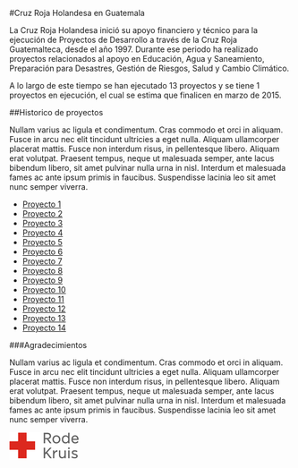 #Cruz Roja Holandesa en Guatemala

La Cruz Roja Holandesa inició su apoyo financiero y técnico para la ejecución de Proyectos de Desarrollo a través de la Cruz Roja Guatemalteca, desde el año 1997. Durante ese periodo ha realizado proyectos relacionados al apoyo en Educación, Agua y Saneamiento, Preparación para Desastres, Gestión de Riesgos, Salud y Cambio Climático.

A lo largo de este tiempo se han ejecutado 13 proyectos y se tiene 1 proyectos en ejecución, el cual se estima que finalicen en marzo de 2015. 

##Historico de proyectos

Nullam varius ac ligula et condimentum. Cras commodo et orci in aliquam. Fusce in arcu nec elit tincidunt ultricies a eget nulla. Aliquam ullamcorper placerat mattis. Fusce non interdum risus, in pellentesque libero. Aliquam erat volutpat. Praesent tempus, neque ut malesuada semper, ante lacus bibendum libero, sit amet pulvinar nulla urna in nisl. Interdum et malesuada fames ac ante ipsum primis in faucibus. Suspendisse lacinia leo sit amet nunc semper viverra.

* [Proyecto 1][p01]
* [Proyecto 2][p02]
* [Proyecto 3][p03]
* [Proyecto 4][p04]
* [Proyecto 5][p05]
* [Proyecto 6][p06]
* [Proyecto 7][p07]
* [Proyecto 8][p08]
* [Proyecto 9][p09]
* [Proyecto 10][p10]
* [Proyecto 11][p11]
* [Proyecto 12][p12]
* [Proyecto 13][p13]
* [Proyecto 14][p14]

###Agradecimientos

Nullam varius ac ligula et condimentum. Cras commodo et orci in aliquam. Fusce in arcu nec elit tincidunt ultricies a eget nulla. Aliquam ullamcorper placerat mattis. Fusce non interdum risus, in pellentesque libero. Aliquam erat volutpat. Praesent tempus, neque ut malesuada semper, ante lacus bibendum libero, sit amet pulvinar nulla urna in nisl. Interdum et malesuada fames ac ante ipsum primis in faucibus. Suspendisse lacinia leo sit amet nunc semper viverra.

![](images/rodekruis-125x50.png)

[p01]: proyectos/p01.md	"Proyecto 1"
[p02]: proyectos/p02.md	"Proyecto 2"
[p03]: proyectos/p03.md	"Proyecto 3"
[p04]: proyectos/p04.md	"Proyecto 4"
[p05]: proyectos/p05.md	"Proyecto 5"
[p06]: proyectos/p06.md	"Proyecto 6"
[p07]: proyectos/p07.md	"Proyecto 7"
[p08]: proyectos/p08.md	"Proyecto 8"
[p09]: proyectos/p09.md	"Proyecto 9"
[p10]: proyectos/p10.md	"Proyecto 10"
[p11]: proyectos/p11.md	"Proyecto 11"
[p12]: proyectos/p12.md	"Proyecto 12"
[p13]: proyectos/p13.md	"Proyecto 13"
[p14]: proyectos/p14.md	"Proyecto 14"